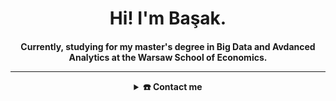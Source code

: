 
<!---
kapplan/kapplan is a ✨ special ✨ repository because its `README.md` (this file) appears on your GitHub profile.
You can click the Preview link to take a look at your changes.
--->

<h1 align="center">Hi! I'm Başak. </h1>
<h4 align="center"> Currently, studying for my master's degree in Big Data and Avdanced Analytics at the Warsaw School of Economics.
</div>

-----
<details>
  <summary>☎️ Contact me</summary>
<div>
  <samp>
    <h2 align="center">You can reach me through these links:</h2>
    <p align="center">
      <br/>
      <a href="https://www.linkedin.com/in/başak-kaplan-503" target="blank"><img align="center"
         src="https://img.shields.io/badge/LinkedIn-0077B5?style=for-the-badge&logo=linkedin&logoColor=white"
         alt="başak" height="30"/></a>
      <a href="https://www.medium.com/@basakaplan" target="_blank">
        <img align="center" src="data:image/svg+xml;base64,PHN2ZyB4bWxucz0iaHR0cDovL3d3dy53My5vcmcvMjAwMC9zdmciIGhlaWdodD0iMWVtIiB2aWV3Qm94PSIwIDAgNjQwIDUxMiI+PCEtLSEgRm9udCBBd2Vzb21lIEZyZWUgNi40LjIgYnkgQGZvbnRhd2Vzb21lIC0gaHR0cHM6Ly9mb250YXdlc29tZS5jb20gTGljZW5zZSAtIGh0dHBzOi8vZm9udGF3ZXNvbWUuY29tL2xpY2Vuc2UgKENvbW1lcmNpYWwgTGljZW5zZSkgQ29weXJpZ2h0IDIwMjMgRm9udGljb25zLCBJbmMuIC0tPjxzdHlsZT5zdmd7ZmlsbDojMDcwODA4fTwvc3R5bGU+PHBhdGggZD0iTTE4MC41LDc0LjI2MkM4MC44MTMsNzQuMjYyLDAsMTU1LjYzMywwLDI1NlM4MC44MTksNDM3LjczOC>
      </a>
                                                                
      <a href="mailto:bk124084@student.sgh.waw.pl" target="_blank">Click here to email me</a>
    </p>
    <p align="center">
      <a href="https://wa.me/+48536462196" target="blank"><img align="center"
         src="https://img.shields.io/badge/whatsapp-25D366?style=for-the-badge&logo=whatsapp&logoColor=white"
         alt="WhatsApp" height="30"/>
      </a>
    </p>
</div>
</details>

</details>
  <summary>💻 GitHub Profile Stats</summary>
  <div align="center">
    <h2>Github stats</h2>
    <details open>
      <summary><h3>Languages</h3></summary>
      <p align="center">
        <a href="https://github.com/Kapplan/">
          <img src="https://github-readme-stats.vercel.app/api/top-langs/?username=Kapplan&langs_count=6&theme=gruvbox&layout=compact&hide_border=true"
          alt="Kapplan :: overall Top Langs " /></a>
      </p>
        <p align="center">
          <a href="https://github.com/Kapplan/">
          <img width="45%" src="https://github-profile-summary-cards.vercel.app/api/cards/repos-per-language?username=Kapplan&theme=gruvbox&layout=compact&hide_border=true"
          alt="Kapplan :: Top Langs by repo" />
          <img width="45%" src="https://github-profile-summary-cards.vercel.app/api/cards/most-commit-language?username=Kapplan&theme=gruvbox&layout=compact&hide_border=true"
          alt="Kapplan :: Top Langs by commit" />
          </a>
        </p>
</details>
    <details open>
  <summary><h3>stasistic</h3></summary>
        <p align="center">
          <a href="https://github.com/Kapplan/">
          <img width="49.5%" src="https://github-readme-stats.vercel.app/api?username=Kapplan&show_icons=true&theme=gruvbox&hide_border=true" />
          </a>
       </p>
     <br>
     </samp>
  </div>    
</details>



